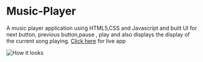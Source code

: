 # Music-Player
A music player application using HTML5,CSS and Javascript and built UI for next button, previous button,pause , play and also displays the display of the current song playing.
[Click here](/https://the-music-player.netlify.app/) for live app

![How it looks](https://user-images.githubusercontent.com/68303518/101389842-0016e280-38e8-11eb-9ecd-bfd8a05304f7.png)



